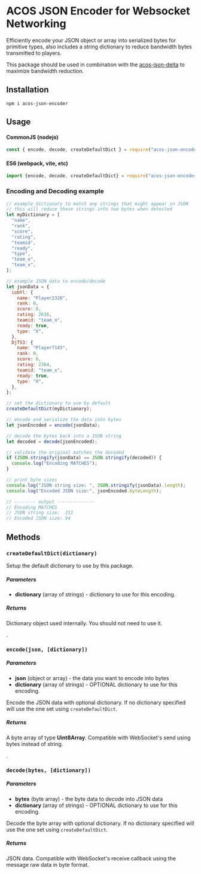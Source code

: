 # ACOS JSON Encoder for Websocket Networking

Efficiently encode your JSON object or array into serialized bytes for primitive types, also includes a string dictionary to reduce bandwidth bytes transmitted to players.

This package should be used in combination with the [acos-json-delta](https://github.com/acosgames/acos-json-delta) to maximize bandwidth reduction.

## Installation

```shell
npm i acos-json-encoder
```

## Usage

#### CommonJS (nodejs)

```js
const { encode, decode, createDefaultDict } = require("acos-json-encoder");
```

#### ES6 (webpack, vite, etc)

```js
import {encode, decode, createDefaultDict} = require("acos-json-encoder");
```

### Encoding and Decoding example

```js
// example dictionary to match any strings that might appear in JSON
// this will reduce these strings into two bytes when detected
let myDictionary = [
  "name",
  "rank",
  "score",
  "rating",
  "teamid",
  "ready",
  "type",
  "team_o",
  "team_x",
];

// example JSON data to encode/decode
let jsonData = {
  iobYl: {
    name: "Player2326",
    rank: 0,
    score: 0,
    rating: 2636,
    teamid: "team_o",
    ready: true,
    type: "X",
  },
  DjTS3: {
    name: "Player7145",
    rank: 0,
    score: 0,
    rating: 2364,
    teamid: "team_x",
    ready: true,
    type: "O",
  },
};

// set the dictionary to use by default
createDefaultDict(myDictionary);

// encode and serialize the data into bytes
let jsonEncoded = encode(jsonData);

// decode the bytes back into a JSON string
let decoded = decode(jsonEncoded);

// validate the original matches the decoded
if (JSON.stringify(jsonData) == JSON.stringify(decoded)) {
  console.log("Encoding MATCHES");
}

// print byte sizes
console.log("JSON string size: ", JSON.stringify(jsonData).length);
console.log("Encoded JSON size:", jsonEncoded.byteLength);

// -------- output --------------
// Encoding MATCHES
// JSON string size:  211
// Encoded JSON size: 94
```

## Methods

### `createDefaultDict(dictionary)`

Setup the default dictionary to use by this package.

##### Parameters

- **dictionary** (array of strings) - dictionary to use for this encoding.

##### Returns

Dictionary object used internally. You should not need to use it.

.

### `encode(json, [dictionary])`

##### Parameters

- **json** (object or array) - the data you want to encode into bytes
- **dictionary** (array of strings) - OPTIONAL dictionary to use for this encoding.

Encode the JSON data with optional dictionary. If no dictionary specified will use the one set using `createDefaultDict`.

##### Returns

A byte array of type **Uint8Array**. Compatible with WebSocket's send using bytes instead of string.

.

### `decode(bytes, [dictionary])`

##### Parameters

- **bytes** (byte array) - the byte data to decode into JSON data
- **dictionary** (array of strings) - OPTIONAL dictionary to use for this encoding.

Decode the byte array with optional dictionary. If no dictionary specified will use the one set using `createDefaultDict`.

##### Returns

JSON data. Compatible with WebSocket's receive callback using the message raw data in byte format.
